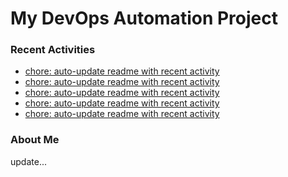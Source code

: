 # My DevOps Automation Project

### Recent Activities
<!-- activity:START -->
- [chore: auto-update readme with recent activity](https://github.com/kaigiii/mybowling-app/commit/f478346499bdc5971d0bfa11a2632de37a8bc65c)
- [chore: auto-update readme with recent activity](https://github.com/kaigiii/mybowling-app/commit/a2b2271ff8e3fe6d6446e85dfc7d45d92422bbef)
- [chore: auto-update readme with recent activity](https://github.com/kaigiii/mybowling-app/commit/b69e207f9e300539e61141ba00fd2662865479a1)
- [chore: auto-update readme with recent activity](https://github.com/kaigiii/mybowling-app/commit/993092eeca01cd84a4ec270b59b5df9857bce0bf)
- [chore: auto-update readme with recent activity](https://github.com/kaigiii/mybowling-app/commit/cd652986b82e334fcf7f30205931106c6ec63eb7)
<!-- activity:END -->

### About Me
<!-- MYLINKS:START -->
<!-- MYLINKS:END -->

update...
